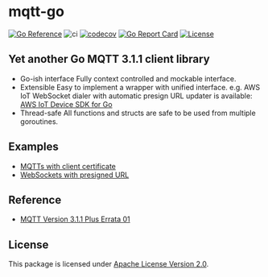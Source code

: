 # mqtt-go

[![Go Reference](https://pkg.go.dev/badge/github.com/at-wat/mqtt-go.svg)](https://pkg.go.dev/github.com/at-wat/mqtt-go) ![ci](https://github.com/at-wat/mqtt-go/workflows/ci/badge.svg) [![codecov](https://codecov.io/gh/at-wat/mqtt-go/branch/master/graph/badge.svg)](https://codecov.io/gh/at-wat/mqtt-go) [![Go Report Card](https://goreportcard.com/badge/github.com/at-wat/mqtt-go)](https://goreportcard.com/report/github.com/at-wat/mqtt-go) [![License](https://img.shields.io/badge/License-Apache%202.0-blue.svg)](https://opensource.org/licenses/Apache-2.0)

## Yet another Go MQTT 3.1.1 client library

- Go-ish interface
    Fully context controlled and mockable interface.
- Extensible
    Easy to implement a wrapper with unified interface. e.g. AWS IoT WebSocket dialer with automatic presign URL updater is available: [AWS IoT Device SDK for Go](https://github.com/seqsense/aws-iot-device-sdk-go)
- Thread-safe
    All functions and structs are safe to be used from multiple goroutines.

## Examples

- [MQTTs with client certificate](examples/mqtts-client-cert)
- [WebSockets with presigned URL](examples/wss-presign-url)

## Reference

- [MQTT Version 3.1.1 Plus Errata 01](http://docs.oasis-open.org/mqtt/mqtt/v3.1.1/mqtt-v3.1.1.html)

## License

This package is licensed under [Apache License Version 2.0](./LICENSE).
